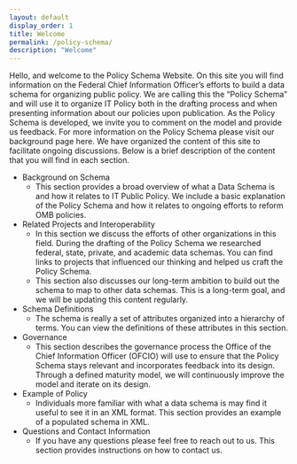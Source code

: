 ```yaml
---
layout: default
display_order: 1
title: Welcome 
permalink: /policy-schema/
description: "Welcome"
---
```


Hello, and welcome to the Policy Schema Website. On this site you will find information on the Federal Chief Information Officer’s efforts to build a data schema for organizing public policy.  We are calling this the “Policy Schema” and will use it to organize IT Policy both in the drafting process and when presenting information about our policies upon publication.  As the Policy Schema is developed, we invite you to comment on the model and provide us feedback.  For more information on the Policy Schema please visit our background page here. 
We have organized the content of this site to facilitate ongoing discussions.  Below is a brief description of the content that you will find in each section.
* Background on Schema
  * This section provides a broad overview of what a Data Schema is and how it relates to IT Public Policy.  We include a basic explanation of the Policy Schema and how it relates to ongoing efforts to reform OMB policies.
* Related Projects and Interoperability 
  * In this section we discuss the efforts of other organizations in this field.  During the drafting of the Policy Schema we researched federal, state, private, and academic data schemas.  You can find links to projects that influenced our thinking and helped us craft the Policy Schema.
  * This section also discusses our long-term ambition to build out the schema to map to other data schemas.  This is a long-term goal, and we will be updating this content regularly. 
* Schema Definitions  
  * The schema is really a set of attributes organized into a hierarchy of terms.  You can view the definitions of these attributes in this section.  
* Governance 
  * This section describes the governance process the Office of the Chief Information Officer (OFCIO) will use to ensure that the Policy Schema stays relevant and incorporates feedback into its design.  Through a defined maturity model, we will continuously improve the model and iterate on its design.
* Example of Policy
  * Individuals more familiar with what a data schema is may find it useful to see it in an XML format.  This section provides an example of a populated schema in XML.
* Questions and Contact Information
  * If you have any questions please feel free to reach out to us.  This section provides instructions on how to contact us.
